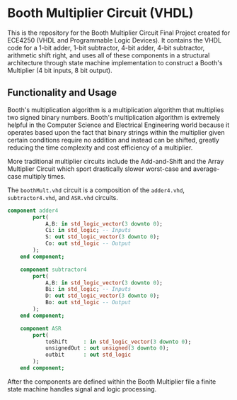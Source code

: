 # Booth Multiplier Circuit (VHDL)

This is the repository for the Booth Multiplier Circuit Final Project created for ECE4250 (VHDL and Programmable Logic Devices). It contains the VHDL code for a 1-bit adder, 1-bit subtractor, 4-bit adder, 4-bit subtractor, arithmetic shift right, and uses all of these components in a structural architecture through state machine implementation to construct a Booth's Multiplier (4 bit inputs, 8 bit output).

## Functionality and Usage

Booth's multiplication algorithm is a multiplication algorithm that multiplies two signed binary numbers. Booth's multiplication algorithm is extremely helpful in the Computer Science and Electrical Engineering world because it operates based upon the fact that binary strings within the multiplier given certain conditions require no addition and instead can be shifted, greatly reducing the time complexity and cost efficiency of a multiplier.

More traditional multiplier circuits include the Add-and-Shift and the Array Multiplier Circuit which sport drastically slower worst-case and average-case multiply times.

The `boothMult.vhd` circuit is a composition of the `adder4.vhd`, `subtractor4.vhd`, and `ASR.vhd` circuits.
```VHDL
component adder4
		port(
			A,B: in std_logic_vector(3 downto 0);
			Ci: in std_logic; -- Inputs
			S: out std_logic_vector(3 downto 0);
			Co: out std_logic -- Output
		);
	end component;

	component subtractor4
		port(
			A,B: in std_logic_vector(3 downto 0);
			Bi: in std_logic; -- Inputs
			D: out std_logic_vector(3 downto 0);
			Bo: out std_logic -- Output
		);
	end component;

	component ASR
		port(
			toShift     : in std_logic_vector(3 downto 0);
  			unsignedOut : out unsigned(3 downto 0);
			outbit		: out std_logic
		);
	end component;
```
After the components are defined within the Booth Multiplier file a finite state machine handles signal and logic processing.

